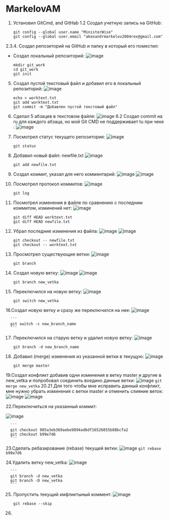 # MarkelovAM
1. Установил GitCmd, and GitHab
1.2   Создал учетную запись на GitHub:
    ```
    git config --global user.name "MinisterWise"
    git config --global user.email "akexandrmarkelov2004rex@gmail.com"
    ```
2.3.4. Создал репозиторий на GitHub и папку в который его поместил:
   * Создал локальный репозиторий:
     ![image](https://github.com/MinisterWise/MarkelovAM/assets/163382199/b8ff440f-eb90-46bf-961a-27882038d20d)

      ```
      mkdir git_work
      cd git_work
      git init
      ```
5. Создал пустой текстовый файл и добавил его в локальный репозиторий:
       ![image](https://github.com/MinisterWise/MarkelovAM/assets/163382199/3211e3b9-9b57-410c-bfe1-a5045aca6175)
       
      ```
    echo > worktext.txt
    git add worktext.txt
    git commit -m "Добавлен пустой текстовый файл"
    
      ```
6. Сделал 5 абзацев в текстовом файле:
     ![image](https://github.com/MinisterWise/MarkelovAM/assets/163382199/9c00faf4-10e4-4304-983b-fed2853395f6)
6.2 Создал commit на ru для каждого абзаца, но мой Git CMD не поддерживает tu при чеке :
     ![image](https://github.com/MinisterWise/MarkelovAM/assets/163382199/8ca23e44-e8bb-4072-98d8-50301b1623fa)

7. Посмотрел статус текущего репозитория:
  ![image](https://github.com/MinisterWise/MarkelovAM/assets/163382199/567d8726-9818-4d6b-8870-ee0c201735c5)

      ```
      git status
      ```

8. Добавил новый файл: newfile.txt
   ![image](https://github.com/MinisterWise/MarkelovAM/assets/163382199/52e0fcec-8ed7-43e6-948c-96885f83d296)

      ```
      git add newfile.txt
      ```
9. Создал коммит, указал для него комментарий:
    ![image](https://github.com/MinisterWise/MarkelovAM/assets/163382199/4db8a601-5623-492b-9760-2fe7103c82bb)
   ![image](https://github.com/MinisterWise/MarkelovAM/assets/163382199/33cbdd9f-4f39-4d6b-be98-fa8122bb61ec)

10. Посмотрел протокол коммитов:
  ![image](https://github.com/MinisterWise/MarkelovAM/assets/163382199/5f7eb4d9-8138-4373-9c27-84f85f3fbe65)

      ```
      git log
      ```

11. Посмотрел изменения в файле по сравнению с последним коммитом, изминений нет:
    ![image](https://github.com/MinisterWise/MarkelovAM/assets/163382199/ea66f2c2-9f59-41e1-90a5-c2f7d22bfd44)
      ```
      git diff HEAD worktext.txt
      git diff HEAD newfile.txt
      ```
12. Убрал последние изминения из файла:
    ![image](https://github.com/MinisterWise/MarkelovAM/assets/163382199/e8c75ec3-da2b-438a-b7fc-cd01f4609ccc)
    ![image](https://github.com/MinisterWise/MarkelovAM/assets/163382199/79a30244-dc1d-4b54-b4f6-de207c2844cf)

      ```
      git checkout -- newfile.txt
      git checkout -- worktext.txt
      ```

13. Просмотрел существующие ветки:
    ![image](https://github.com/MinisterWise/MarkelovAM/assets/163382199/33f52a54-d275-4e46-889c-b042cc0ded6a)

      ```
      git branch
      ```
14. Создал новую ветку:
![image](https://github.com/MinisterWise/MarkelovAM/assets/163382199/6ac684f5-9d59-41e6-bd1d-eebb7e9321f0)
![image](https://github.com/MinisterWise/MarkelovAM/assets/163382199/2232e48c-689f-4e5a-98a6-af42b2abc720)


      ```
      git branch new_vetka
      ```
15. Переключился на новую ветку:
![image](https://github.com/MinisterWise/MarkelovAM/assets/163382199/0cb121dd-c254-4424-b898-ead270da302e)

      ```
      git switch new_vetka
      ```
16.Создал новую ветку и сразу же переключился на нее:
![image](https://github.com/MinisterWise/MarkelovAM/assets/163382199/91400b61-876c-46c7-817a-f248b18c31ba)
     
      ```
      git switch -c new_branch_name
      ```
17. Переключился на старую ветку и удалил новую ветку:
    ![image](https://github.com/MinisterWise/MarkelovAM/assets/163382199/5aa9c3ef-d13b-490b-b8ef-559ea5aa6f53)

      ```
      git branch -d new_branch_name
      ```
18. Добавил (merge) изменения из указанной ветки в текущую:
    ![image](https://github.com/MinisterWise/MarkelovAM/assets/163382199/f2066293-45fa-4c07-a0b3-3f2c20296d13)

      ```
      git merge master
      ```

19.Создал конфликт добавив одни изминения в ветку master и другие в new_vetka и попробовал соединить воедино данные ветки:
    ![image](https://github.com/MinisterWise/MarkelovAM/assets/163382199/f150ed59-ffb0-49bc-866a-eecdc7103fa7)
      ```
      git merge new_vetka
      ```
20.21 Для того чтобы мне исправить данный конфликт, мне нужно убрать изминения с ветки master и отменить слияние веток:
    ![image](https://github.com/MinisterWise/MarkelovAM/assets/163382199/4e32f0b1-7cf6-43a6-9651-ae25fca9cc76)
    ![image](https://github.com/MinisterWise/MarkelovAM/assets/163382199/fd958c98-7330-4159-aae8-c3ed198e62cc)

22.Переключиться на указанный коммит:
 
  ![image](https://github.com/MinisterWise/MarkelovAM/assets/163382199/4b1b44dc-189a-4760-9395-27e19b053399)

      ```
      git checkout 085a3eb369aebe9894ad6df16526855b88bcfa2
      git checkout b99e7d6
      ```
23.Сделать ребазирование (rebase) текущей ветки:
![image](https://github.com/MinisterWise/MarkelovAM/assets/163382199/02e658cc-0875-40ab-97ca-93146d7a5d99)
      ```
      git rebase b99e7d6
      ```


24.Удалить ветку new_vetka:
![image](https://github.com/MinisterWise/MarkelovAM/assets/163382199/62435e1a-994e-43e3-9485-d9311316b274)

      ```
      git branch -d new_vetka
      git branch -D new_vetka
      ```
25. Пропустить текущий кмфликтыный коммент:
    ![image](https://github.com/MinisterWise/MarkelovAM/assets/163382199/8b2175b7-a76a-4bcc-859f-8cfb0f588a8f)
      ```
      git rebase --skip
      ```
26.

